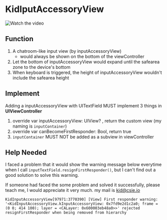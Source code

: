# KidIputAccessoryView

![Watch the video](https://github.com/iamakid/KidIputAccessoryView/blob/master/inputAccessoryView_Demo.gif?raw=true)

## Function
1. A chatroom-like input view (by inputAccessoryView)
    * would always be shown on the bottom of the viewController
2. Let the bottom of inputAccessoryView would expand until the safearea zone to the device's bottom
3. When keyboard is triggered, the height of inputAccessoryView wouldn't include the safearea height

## Implement

Adding a inputAccessoryView with UITextField MUST implement 3 things in __UIViewController__
1. override var inputAccessoryView: UIView? , return the custom view (my naming is `inputContainer`)
2. override var canBecomeFirstResponder: Bool, return true
3. `inputContainer` MUST NOT be added as a subview in viewController

## Help Needed

I faced a problem that it would show the warning message below everytime when I call `inputTextField.resignFirstResponder()`, but I can't find out a good solution to solve this warning.

If someone had faced the some problem and solved it successfully, please teach me, I would appreciate it very much.
my mail is kid@csie.io

```=
KidInputAccessoryView[97971:3770390] [View] First responder warning: '<KidInputAccessoryView.kInputAccessoryView: 0x7fd9e2d1c2a0; frame = (0 0; 414 100); layer = <CALayer: 0x600003eb48a0>>' rejected resignFirstResponder when being removed from hierarchy
```
